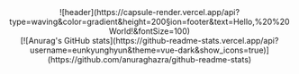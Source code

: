 <div align="center">
  ![header](https://capsule-render.vercel.app/api?type=waving&color=gradient&height=200&section=footer&text=Hello,%20%20World!&fontSize=100)<br>
  [![Anurag's GitHub stats](https://github-readme-stats.vercel.app/api?username=eunkyunghyun&theme=vue-dark&show_icons=true)](https://github.com/anuraghazra/github-readme-stats)
</div>

